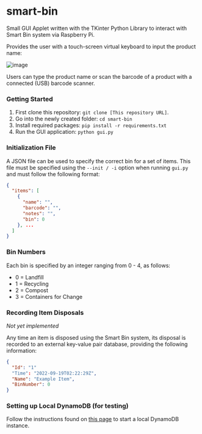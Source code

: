 # smart-bin

Small GUI Applet written with the TKinter Python Library to interact with Smart Bin system via Raspberry Pi.

Provides the user with a touch-screen virtual keyboard to input the product name:

![image](https://user-images.githubusercontent.com/40435390/189649232-abc433f4-f4e0-413a-b5c9-1b0faaccc99a.png)

Users can type the product name or scan the barcode of a product with a connected (USB) barcode scanner.


### Getting Started

1. First clone this repository: `git clone [This repository URL]`.
2. Go into the newly created folder: `cd smart-bin`
3. Install required packages: `pip install -r requirements.txt`
4. Run the GUI application: `python gui.py`

### Initialization File
A JSON file can be used to specify the correct bin for a set of items. This file must be specified using the `--init / -i` option when running `gui.py` and must follow the following format:

```JSON
{
  "items": [
    {
      "name": "",
      "barcode": "",
      "notes": "",
      "bin": 0
    }, ...
  ]
}
```

### Bin Numbers
Each bin is specified by an integer ranging from 0 - 4, as follows:
 - 0 = Landfill
 - 1 = Recycling
 - 2 = Compost
 - 3 = Containers for Change
 
 ### Recording Item Disposals
 
 _Not yet implemented_
 
 Any time an item is disposed using the Smart Bin system, its disposal is recorded to an external key-value pair database, providing the following information:
 
```JSON
{
  "Id": "1"
  "Time": "2022-09-19T02:22:29Z",
  "Name": "Example Item",
  "BinNumber": 0
}
```
 
### Setting up Local DynamoDB (for testing)
Follow the instructions found on [this page](https://docs.aws.amazon.com/amazondynamodb/latest/developerguide/DynamoDBLocal.DownloadingAndRunning.html) to start a local DynamoDB instance.

